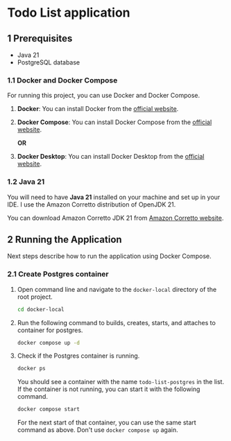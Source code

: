 # Todo List application

[//]: # (TODO JAL: doplnit popis aplikace)

## 1 Prerequisites
* Java 21
* PostgreSQL database


### 1.1 Docker and Docker Compose

For running this project, you can use Docker and Docker Compose.

1. **Docker**: You can install Docker from the [official website](https://docs.docker.com/get-docker/).
2. **Docker Compose**: You can install Docker Compose from
   the [official website](https://docs.docker.com/compose/install/).

    **OR**
3. **Docker Desktop**: You can install Docker Desktop from the [official website](https://www.docker.com/products/docker-desktop).

### 1.2 Java 21

You will need to have **Java 21** installed on your machine and set up in your IDE.
I use the Amazon Corretto distribution of OpenJDK 21.

You can download Amazon Corretto JDK 21 from [Amazon Corretto website](https://docs.aws.amazon.com/corretto/latest/corretto-11-ug/downloads-list.html).

## 2 Running the Application
Next steps describe how to run the application using Docker Compose.

### 2.1 Create Postgres container
1. Open command line and navigate to the `docker-local` directory of the root project.
    ``` bash
    cd docker-local
    ```
2. Run the following command to builds, creates, starts, and attaches to container for postgres.
    ``` bash
    docker compose up -d
    ```
3. Check if the Postgres container is running.
    ``` bash
    docker ps
    ```
   You should see a container with the name `todo-list-postgres` in the list.
   If the container is not running, you can start it with the following command.

    ``` bash
    docker compose start
    ```
   For the next start of that container, you can use the same start command as above.
   Don't use `docker compose up` again. 